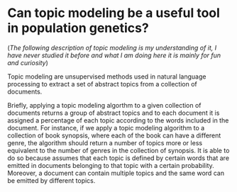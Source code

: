 # Can topic modeling be a useful tool in population genetics?
(*The following description of topic modeling is my understanding of it, I have never studied it before and what I am doing here it is mainly for fun and curiosity*)

Topic modeling are unsupervised methods used in natural language processing to extract a set of abstract topics from a collection of documents.

Briefly, applying a topic modeling algorthm to a given collection of documents returns a group of abstract topics and to each document it is assigned a percentage of each topic according to the words included in the document.
For instance, if we apply a topic modeling algorithm to a collection of book synopsis, where each of the book can have a different genre, the algorithm should return a number of topics more or less equivalent to the number of genres in the collection of synopsis. It is able to do so because assumes that each topic is defined by certain words that are emitted in documents belonging to that topic with a certain probability. Moreover, a document can contain multiple topics and the same word can be emitted by different topics.  
